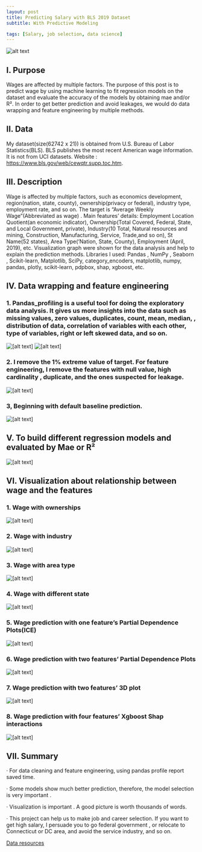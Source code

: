 ```yaml
---
layout: post
title: Predicting Salary with BLS 2019 Dataset
subtitle: With Predictive Modeling 

tags: [Salary, job selection, data science]
---
```

![alt text](https://miro.medium.com/max/381/1*xLOpEgjdX0sxrE-I7SLJ2A.gif)

## I. Purpose

Wages are affected by multiple factors. The purpose of this post is to predict wage by using machine learning to fit regression models on the dataset and evaluate the accuracy of the models by obtaining mae and/or R². In order to get better prediction and avoid leakages, we would do data wrapping and feature engineering by multiple methods.

## II. Data

My dataset(size(62742 x 21)) is obtained from U.S. Bureau of Labor Statistics(BLS). BLS publishes the most recent American wage information. It is not from UCI datasets. Website : https://www.bls.gov/web/cewqtr.supp.toc.htm.

## III. Description
Wage is affected by multiple factors, such as economics development, region(nation, state, county), ownership(privacy or federal), industry type, employment rate, and so on.
The target is “Average Weekly Wage”(Abbreviated as wage) .
Main features’ details: Employment Location Quotient(an economic indicator), Ownership(Total Covered, Federal, State, and Local Government, private), Industry(10 Total, Natural resources and mining, Construction, Manufacturing, Service, Trade,and so on), St Name(52 states), Area Type(‘Nation, State, County), Employment (April, 2019), etc.
Visualization graph were shown for the data analysis and help to explain the prediction methods.
Libraries I used: Pandas , NumPy , Seaborn , Scikit-learn, Matplotlib, SciPy, category_encoders, matplotlib, numpy, pandas, plotly, scikit-learn, pdpbox, shap, xgboost, etc.


## IV. Data wrapping and feature engineering

### 1. Pandas_profiling is a useful tool for doing the exploratory data analysis. It gives us more insights into the data such as missing values, zero values, duplicates, count, mean, median, , distribution of data, correlation of variables with each other, type of variables, right or left skewed data, and so on.
![[alt text]](https://miro.medium.com/max/222/1*xtESqnnUFvDUKi39itOAGQ.png)
![[alt text]](https://miro.medium.com/max/559/1*O2nEBIdMA1cL1FSC-LP_ag.png)

### 2. I remove the 1% extreme value of target. For feature engineering, I remove the features with null value, high cardinality , duplicate, and the ones suspected for leakage.
![[alt text]](https://miro.medium.com/max/377/1*EFv8xBimvEPVzJZJoFWcrw.png)
### 3,  Beginning with default baseline prediction.
![[alt text]](https://miro.medium.com/max/320/1*va-6b41FbUkCMQaa-65I7A.png)
## V. To build different regression models and evaluated by Mae or R²

![[alt text]](https://miro.medium.com/max/503/1*-FGk55_fFa0aQdvaq0OEdg.png)
## VI. Visualization about relationship between wage and the features
### 1. Wage with ownerships
![[alt text]](https://miro.medium.com/max/334/1*6XKwOx_Av_A8bUvHZ9I_4A.png)
### 2. Wage with industry

![[alt text]](https://miro.medium.com/max/322/1*Rp3tD1jWX0HPe7l59AwIDQ.png)

### 3. Wage with area type

![[alt text]](https://miro.medium.com/max/326/1*H7Y8LmjmKUuQpCTf39hYTw.png)
### 4. Wage with different state
![[alt text]](https://miro.medium.com/max/769/1*PjWZVG66HstfGxn9oShM_g.png)
### 5. Wage prediction with one feature’s Partial Dependence Plots(ICE)
![[alt text]](https://miro.medium.com/max/715/1*oYnOwFDvJf6euFoJ7kxozw.png)
### 6. Wage prediction with two features’ Partial Dependence Plots

![[alt text]](https://miro.medium.com/max/410/1*Ln9tl7kr2FB1atfHEBCLgw.png)
### 7. Wage prediction with two features’ 3D plot
![[alt text]](https://miro.medium.com/max/494/1*zQSrSz8GImfaVnMwtLm97w.png)
### 8. Wage prediction with four features’ Xgboost Shap interactions
![[alt text]](https://miro.medium.com/max/624/1*UoettwmmJUrrJHC7-DP60w.png)

## VII. Summary
· For data cleaning and feature engineering, using pandas profile report saved time.

· Some models show much better prediction, therefore, the model selection is very important .

· Visualization is important . A good picture is worth thousands of words.

· This project can help us to make job and career selection. If you want to get high salary, I persuade you to go federal government , or relocate to Connecticut or DC area, and avoid the service industry, and so on.

[Data resources]( https://www.bls.gov/web/cewqtr.supp.toc.html)
